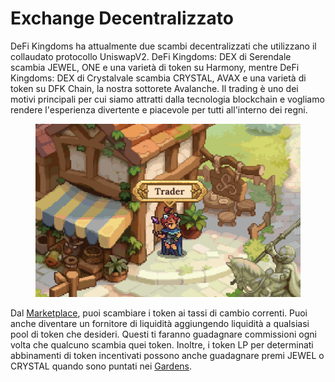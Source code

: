# Exchange Decentralizzato

DeFi Kingdoms ha attualmente due scambi decentralizzati che utilizzano il collaudato protocollo UniswapV2. DeFi Kingdoms: DEX di Serendale scambia JEWEL, ONE e una varietà di token su Harmony, mentre DeFi Kingdoms: DEX di Crystalvale scambia CRYSTAL, AVAX e una varietà di token su DFK Chain, la nostra sottorete Avalanche. Il trading è uno dei motivi principali per cui siamo attratti dalla tecnologia blockchain e vogliamo rendere l'esperienza divertente e piacevole per tutti all'interno dei regni.

<figure><img src="../.gitbook/assets/image (3) (2).png" alt=""><figcaption></figcaption></figure>

Dal [Marketplace](../learn/gameplay/marketplace.md), puoi scambiare i token ai tassi di cambio correnti. Puoi anche diventare un fornitore di liquidità aggiungendo liquidità a qualsiasi pool di token che desideri. Questi ti faranno guadagnare commissioni ogni volta che qualcuno scambia quei token. Inoltre, i token LP per determinati abbinamenti di token incentivati ​​possono anche guadagnare premi JEWEL o CRYSTAL quando sono puntati nei [Gardens](the-gardens/).

